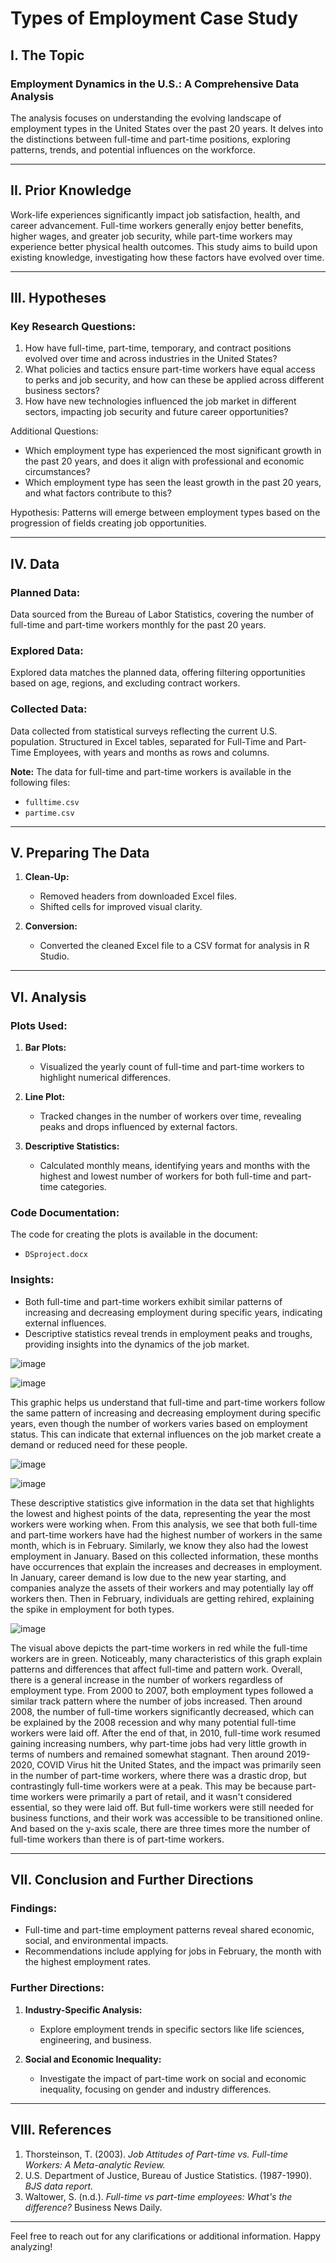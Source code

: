 # Types of Employment Case Study

## I. The Topic

### Employment Dynamics in the U.S.: A Comprehensive Data Analysis

The analysis focuses on understanding the evolving landscape of employment types in the United States over the past 20 years. It delves into the distinctions between full-time and part-time positions, exploring patterns, trends, and potential influences on the workforce.

---

## II. Prior Knowledge

Work-life experiences significantly impact job satisfaction, health, and career advancement. Full-time workers generally enjoy better benefits, higher wages, and greater job security, while part-time workers may experience better physical health outcomes. This study aims to build upon existing knowledge, investigating how these factors have evolved over time.

---

## III. Hypotheses

### Key Research Questions:
1. How have full-time, part-time, temporary, and contract positions evolved over time and across industries in the United States?
2. What policies and tactics ensure part-time workers have equal access to perks and job security, and how can these be applied across different business sectors?
3. How have new technologies influenced the job market in different sectors, impacting job security and future career opportunities?

Additional Questions:
- Which employment type has experienced the most significant growth in the past 20 years, and does it align with professional and economic circumstances?
- Which employment type has seen the least growth in the past 20 years, and what factors contribute to this?

Hypothesis: Patterns will emerge between employment types based on the progression of fields creating job opportunities.

---

## IV. Data

### Planned Data:
Data sourced from the Bureau of Labor Statistics, covering the number of full-time and part-time workers monthly for the past 20 years.

### Explored Data:
Explored data matches the planned data, offering filtering opportunities based on age, regions, and excluding contract workers.

### Collected Data:
Data collected from statistical surveys reflecting the current U.S. population. Structured in Excel tables, separated for Full-Time and Part-Time Employees, with years and months as rows and columns.

**Note:** The data for full-time and part-time workers is available in the following files:
- `fulltime.csv`
- `partime.csv`
  
---

## V. Preparing The Data

1. **Clean-Up:**
   - Removed headers from downloaded Excel files.
   - Shifted cells for improved visual clarity.

2. **Conversion:**
   - Converted the cleaned Excel file to a CSV format for analysis in R Studio.

---

## VI. Analysis

### Plots Used:
1. **Bar Plots:**
   - Visualized the yearly count of full-time and part-time workers to highlight numerical differences.
   
2. **Line Plot:**
   - Tracked changes in the number of workers over time, revealing peaks and drops influenced by external factors.
   
3. **Descriptive Statistics:**
   - Calculated monthly means, identifying years and months with the highest and lowest number of workers for both full-time and part-time categories.

### Code Documentation:
The code for creating the plots is available in the document:
- `DSproject.docx`

### Insights:
- Both full-time and part-time workers exhibit similar patterns of increasing and decreasing employment during specific years, indicating external influences.
- Descriptive statistics reveal trends in employment peaks and troughs, providing insights into the dynamics of the job market.
  
![image](https://github.com/aasif287/employment_types_data_science_project/assets/155476415/40778d55-187b-4960-bd8e-0c91bd9bd72d)

![image](https://github.com/aasif287/employment_types_data_science_project/assets/155476415/5476a480-0613-4cef-b843-772ceb5bf277)

This graphic helps us understand that full-time and part-time workers follow the same pattern of increasing and decreasing employment during specific years, even though the number of workers varies based on employment status. This can indicate that external influences on the job market create a demand or reduced need for these people. 

![image](https://github.com/aasif287/employment_types_data_science_project/assets/155476415/218ae57e-61b7-4df2-9907-ac3c39ea0f11)

![image](https://github.com/aasif287/employment_types_data_science_project/assets/155476415/2f1017a8-4ba4-4b5d-a16b-67ba4457bf27)

These descriptive statistics give information in the data set that highlights the lowest and highest points of the data, representing the year the most workers were working when. From this analysis, we see that both full-time and part-time workers have had the highest number of workers in the same month, which is in February. Similarly, we know they also had the lowest employment in January. Based on this collected information, these months have occurrences that explain the increases and decreases in employment. In January, career demand is low due to the new year starting, and companies analyze the assets of their workers and may potentially lay off workers then. Then in February, individuals are getting rehired, explaining the spike in employment for both types. 

![image](https://github.com/aasif287/employment_types_data_science_project/assets/155476415/d1c9d223-c0f1-441c-8041-23a7ee7e7c07)

The visual above depicts the part-time workers in red while the full-time workers are in green. Noticeably, many characteristics of this graph explain patterns and differences that affect full-time and pattern work. Overall, there is a general increase in the number of workers regardless of employment type. From 2000 to 2007, both employment types followed a similar track pattern where the number of jobs increased. Then around 2008, the number of full-time workers significantly decreased, which can be explained by the 2008 recession and why many potential full-time workers were laid off. After the end of that, in 2010, full-time work resumed gaining increasing numbers, why part-time jobs had very little growth in terms of numbers and remained somewhat stagnant. Then around 2019-2020, COVID Virus hit the United States, and the impact was primarily seen in the number of part-time workers, where there was a drastic drop, but contrastingly full-time workers were at a peak. This may be because part-time workers were primarily a part of retail, and it wasn't considered essential, so they were laid off. But full-time workers were still needed for business functions, and their work was accessible to be transitioned online. And based on the y-axis scale, there are three times more the number of full-time workers than there is of part-time workers. 


---

## VII. Conclusion and Further Directions

### Findings:
- Full-time and part-time employment patterns reveal shared economic, social, and environmental impacts.
- Recommendations include applying for jobs in February, the month with the highest employment rates.

### Further Directions:
1. **Industry-Specific Analysis:**
   - Explore employment trends in specific sectors like life sciences, engineering, and business.

2. **Social and Economic Inequality:**
   - Investigate the impact of part-time work on social and economic inequality, focusing on gender and industry differences.

---

## VIII. References

1. Thorsteinson, T. (2003). *Job Attitudes of Part-time vs. Full-time Workers: A Meta-analytic Review.*
2. U.S. Department of Justice, Bureau of Justice Statistics. (1987-1990). *BJS data report.*
3. Waltower, S. (n.d.). *Full-time vs part-time employees: What's the difference?* Business News Daily.

---

Feel free to reach out for any clarifications or additional information. Happy analyzing!
